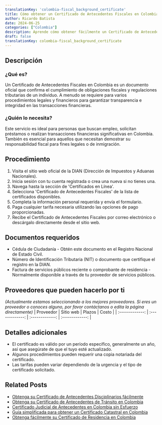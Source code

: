 ```yaml
---
translationKey: 'colombia-fiscal_background_certificate'
title: Cómo obtener un Certificado de Antecedentes Fiscales en Colombia
author: Ricardo Batista
date: 2024-06-25
categories: ["Colombia"]
description: Aprende cómo obtener fácilmente un Certificado de Antecedentes Fiscales en Colombia con nuestra guía paso a paso.
draft: false
translationKey: colombia-fiscal_background_certificate
---
```


## Descripción
### ¿Qué es?
Un Certificado de Antecedentes Fiscales en Colombia es un documento oficial que confirma el cumplimiento de obligaciones fiscales y regulaciones tributarias de un individuo. A menudo se requiere para varios procedimientos legales y financieros para garantizar transparencia e integridad en las transacciones financieras.

### ¿Quién lo necesita?
Este servicio es ideal para personas que buscan empleo, solicitan préstamos o realizan transacciones financieras significativas en Colombia. También es esencial para aquellos que necesitan demostrar su responsabilidad fiscal para fines legales o de inmigración.

## Procedimiento

1. Visita el sitio web oficial de la DIAN (Dirección de Impuestos y Aduanas Nacionales).
2. Inicia sesión con tu cuenta registrada o crea una nueva si no tienes una.
3. Navega hasta la sección de 'Certificados en Línea'.
4. Selecciona 'Certificado de Antecedentes Fiscales' de la lista de certificados disponibles.
5. Completa la información personal requerida y envía el formulario.
6. Paga cualquier tarifa necesaria utilizando las opciones de pago proporcionadas.
7. Recibe el Certificado de Antecedentes Fiscales por correo electrónico o descárgalo directamente desde el sitio web.

## Documentos requeridos

- Cédula de Ciudadanía - Obtén este documento en el Registro Nacional de Estado Civil.
- Número de Identificación Tributaria (NIT) o documento que certifique el registro en la DIAN.
- Factura de servicios públicos reciente o comprobante de residencia - Normalmente disponible a través de tu proveedor de servicios públicos.

## Proveedores que pueden hacerlo por ti
_(Actualmente estamos seleccionando a los mejores proveedores. Si eres un proveedor o conoces alguno, por favor contáctanos o edita la página directamente)_
| Proveedor        |     Sitio web   |     Plazos    |       Costo     |
| :-------------: | :-------------: |  :-------------: | :-------------: |

## Detalles adicionales

- El certificado es válido por un período específico, generalmente un año, así que asegúrate de que el tuyo esté actualizado.
- Algunos procedimientos pueden requerir una copia notariada del certificado.
- Las tarifas pueden variar dependiendo de la urgencia y el tipo de certificado solicitado.


## Related Posts

- [Obtenga su Certificado de Antecedentes Disciplinarios fácilmente](https://tramitit.com/es/guides/colombia/certificado_de_antecedentes_disciplinarios/)
- [Obtenga su Certificado de Antecedentes de Tránsito en Colombia](https://tramitit.com/es/guides/colombia/certificado_de_antecedentes_de_tr%C3%A1nsito/)
- [Certificado Judicial de Antecedentes en Colombia sin Esfuerzo](https://tramitit.com/es/guides/colombia/certificado_de_antecedentes_judiciales/)
- [Guía simplificada para obtener un Certificado Catastral en Colombia](https://tramitit.com/es/guides/colombia/certificado_catastral/)
- [Obtenga fácilmente su Certificado de Residencia en Colombia](https://tramitit.com/es/guides/colombia/certificado_de_residencia/)